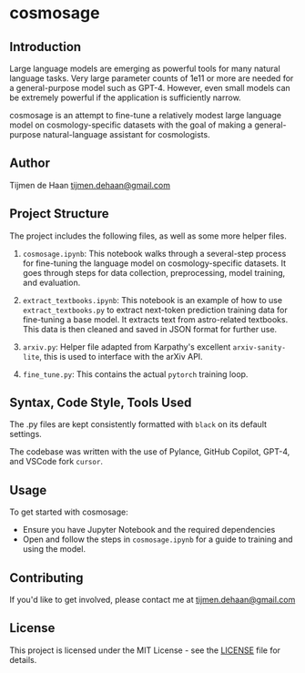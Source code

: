 # cosmosage

## Introduction

Large language models are emerging as powerful tools for many natural language tasks. Very large parameter counts of 1e11 or more are needed for a general-purpose model such as GPT-4. However, even small models can be extremely powerful if the application is sufficiently narrow.

cosmosage is an attempt to fine-tune a relatively modest large language model on cosmology-specific datasets with the goal of making a general-purpose natural-language assistant for cosmologists.

## Author

Tijmen de Haan <tijmen.dehaan@gmail.com>

## Project Structure

The project includes the following files, as well as some more helper files.

1. `cosmosage.ipynb`: This notebook walks through a several-step process for fine-tuning the language model on cosmology-specific datasets. It goes through steps for data collection, preprocessing, model training, and evaluation.

2. `extract_textbooks.ipynb`: This notebook is an example of how to use `extract_textbooks.py` to extract next-token prediction training data for fine-tuning a base model. It extracts text from astro-related textbooks. This data is then cleaned and saved in JSON format for further use. 

3. `arxiv.py`: Helper file adapted from Karpathy's excellent `arxiv-sanity-lite`, this is used to interface with the arXiv API.

4. `fine_tune.py`: This contains the actual `pytorch` training loop.

## Syntax, Code Style, Tools Used

The .py files are kept consistently formatted with `black` on its default settings.

The codebase was written with the use of Pylance, GitHub Copilot, GPT-4, and VSCode fork `cursor`.

## Usage

To get started with cosmosage:
- Ensure you have Jupyter Notebook and the required dependencies
- Open and follow the steps in `cosmosage.ipynb` for a guide to training and using the model.

## Contributing

If you'd like to get involved, please contact me at <tijmen.dehaan@gmail.com>

## License
This project is licensed under the MIT License - see the [LICENSE](LICENSE) file for details.
